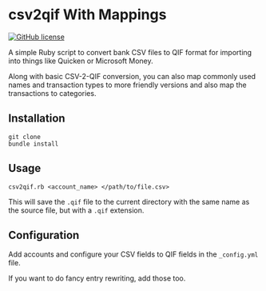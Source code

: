 # csv2qif With Mappings

[![GitHub license](https://img.shields.io/github/license/mashape/apistatus.svg)]()

A simple Ruby script to convert bank CSV files to QIF format for importing into things like Quicken or Microsoft Money.

Along with basic CSV-2-QIF conversion, you can also map commonly used names and transaction types to more friendly versions and also map the transactions to categories.

## Installation

```
git clone
bundle install
```

## Usage

```
csv2qif.rb <account_name> </path/to/file.csv>
```

This will save the `.qif` file to the current directory with the same name as the source file, but with a `.qif` extension.

## Configuration

Add accounts and configure your CSV fields to QIF fields in the `_config.yml` file.

If you want to do fancy entry rewriting, add those too.
